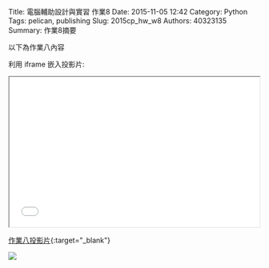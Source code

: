 Title: 電腦輔助設計與實習 作業8
Date: 2015-11-05 12:42
Category: Python
Tags: pelican, publishing
Slug: 2015cp_hw_w8
Authors: 40323135
Summary: 作業8摘要

以下為作業八內容

利用 iframe 嵌入投影片:

<iframe src="simplest7.html" width="500" height="300"></iframe>

[作業八投影片](simplest7.html){:target="_blank"}


<img src="https://copy.com/l0IQLHjzpmkvKRYi"></img>

